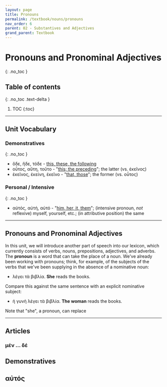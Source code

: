 ```yaml
---
layout: page
title: Pronouns
permalink: /textbook/nouns/pronouns
nav_order: 6
parent: 02 - Substantives and Adjectives
grand_parent: Textbook
---
```


# Pronouns and Pronominal Adjectives
{: .no_toc }

## Table of contents
{: .no_toc .text-delta }

1. TOC
{:toc}

***

## Unit Vocabulary

### Demonstratives
{: .no_toc }
* ὅδε, ἥδε, τόδε - [this, these, the following](https://logeion.uchicago.edu/ὅδε)
* οὗτος, αὕτη, τοῦτο - "[this; the preceding](https://logeion.uchicago.edu/οὗτος)"; the latter (vs. ἐκεῖνος)
* ἐκεῖνος, ἐκείνη, ἐκεῖνο - "[that, those](https://logeion.uchicago.edu/ἐκεῖνος)"; the former (vs. οὗτος)

### Personal / Intensive
{: .no_toc }
* αὐτός, αὐτή, αὐτό - "[him, her, it, them](https://logeion.uchicago.edu/αὐτός)"; (intensive pronoun, *not* reflexive) myself, yourself, etc.; (in attributive position) the same

***

## Pronouns and Pronominal Adjectives

In this unit, we will introduce another part of speech into our lexicon, which currently consists of verbs, nouns, prepositions, adjectives, and adverbs. The **pronoun** is a word that can take the place of a noun. We've already been working with pronouns; think, for example, of the subjects of the verbs that we've been supplying in the absence of a nominative noun:

* λέγει τὰ βιβλία. **She** reads the books.

Compare this against the same sentence with an explicit nominative subject:

* ἡ γυνὴ λέγει τὰ βιβλία. **The woman** reads the books.

Note that "she", a pronoun, can replace

***

## Articles

### μέν ... δέ

## Demonstratives

## αὐτός
